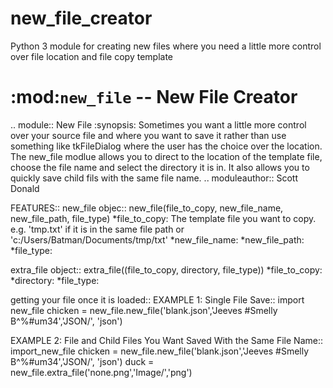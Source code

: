 # new_file_creator
Python 3 module for creating new files where you need a little more control over file location and file copy template

:mod:`new_file` -- New File Creator
===================================

.. module:: New File
   :synopsis: Sometimes you want a little more control over your source file and where you want to save it
              rather than use something like tkFileDialog where the user has the choice over the location. 
             The new_file modlue allows you to direct to the location of the template file, choose the file 
             name and select the directory it is in. It also allows you to quickly save child fils with the 
             same file name. 
.. moduleauthor:: Scott Donald

FEATURES::
   new_file objec::
      new_file(file_to_copy, new_file_name, new_file_path, file_type)
      *file_to_copy: The template file you want to copy. e.g. 'tmp.txt' if it is in the same file path or 
                     'c:/Users/Batman/Documents/tmp/txt'
      *new_file_name:
      *new_file_path:
      *file_type:
      
   extra_file object::
      extra_file((file_to_copy, directory, file_type))
      *file_to_copy:
      *directory:
      *file_type:
      
   getting your file once it is loaded::
EXAMPLE 1: Single File Save::
   import new_file
   chicken = new_file.new_file('blank.json','Jeeves #Smelly B^%#um34','JSON/', 'json')

EXAMPLE 2: File and Child Files You Want Saved With the Same File Name::
   import_new_file
   chicken = new_file.new_file('blank.json','Jeeves #Smelly B^%#um34','JSON/', 'json')
   duck = new_file.extra_file('none.png','Image/','png')
